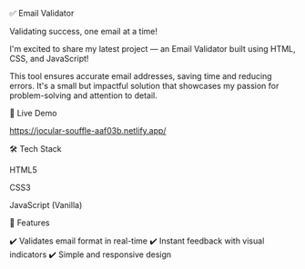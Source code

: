 ✅ Email Validator

Validating success, one email at a time!

I'm excited to share my latest project — an Email Validator built using HTML, CSS, and JavaScript!

This tool ensures accurate email addresses, saving time and reducing errors. It's a small but impactful solution that showcases my passion for problem-solving and attention to detail.

🔗 Live Demo

https://jocular-souffle-aaf03b.netlify.app/

🛠️ Tech Stack

HTML5

CSS3

JavaScript (Vanilla)

📌 Features

✔️ Validates email format in real-time
✔️ Instant feedback with visual indicators
✔️ Simple and responsive design
